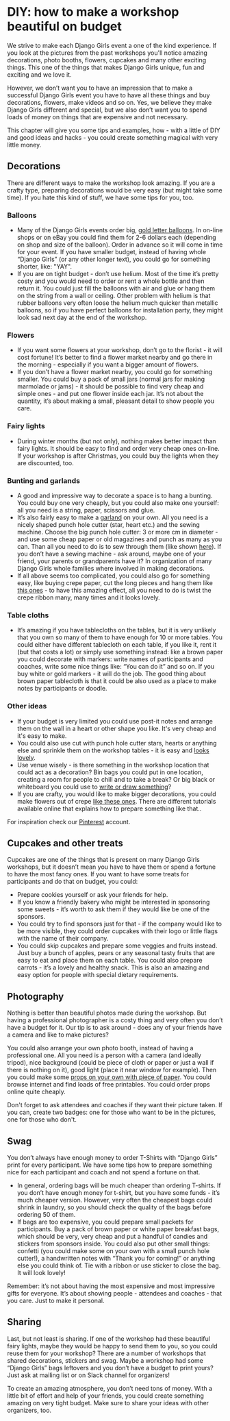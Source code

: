 # DIY: how to make a workshop beautiful on budget

We strive to make each Django Girls event a one of the kind experience. If you look at the pictures from the past workshops you'll notice amazing decorations, photo booths, flowers, cupcakes and many other exciting things. This one of the things that makes Django Girls unique, fun and exciting and we love it. 

However, we don’t want you to have an impression that to make a successful Django Girls event you have to have all these things and buy decorations, flowers, make videos and so on. Yes, we believe they make Django Girls different and special, but we also don’t want you to spend loads of money on things that are expensive and not necessary.

This chapter will give you some tips and examples, how - with a little of DIY and good ideas and hacks - you could create something magical with very little money. 

## Decorations

There are different ways to make the workshop look amazing. If you are a crafty type, preparing decorations would be very easy (but might take some time). If you hate this kind of stuff, we have some tips for you, too.

### Balloons

* Many of the Django Girls events order big, [gold letter balloons](https://www.flickr.com/photos/djangogirls/15624332819/in/album-72157649335413325/). In on-line shops or on eBay you could find them for 2-6 dollars each (depending on shop and size of the balloon). Order in advance so it will come in time for your event. If you have smaller budget, instead of having whole “Django Girls” (or any other longer text), you could go for something shorter, like: "YAY".
* If you are on tight budget - don’t use helium. Most of the time it’s pretty costy and you would need to order or rent a whole bottle and then return it. You could just fill the balloons with air and glue or hang them on the string from a wall or ceiling. Other problem with helium is that rubber balloons very often loose the helium much quicker than metallic balloons, so if you have perfect balloons for installation party, they might look sad next day at the end of the workshop. 

### Flowers

* If you want some flowers at your workshop, don’t go to the florist - it will cost fortune! It’s better to find a flower market nearby and go there in the morning - especially if you want a bigger amount of flowers. 
* If you don’t have a flower market nearby, you could go for something smaller. You could buy a pack of small jars (normal jars for making marmolade or jams) - it should be possible to find very cheap and simple ones - and put one flower inside each jar. It’s not about the quantity, it’s about making a small, pleasant detail to show people you care.

### Fairy lights

* During winter months (but not only), nothing makes better impact than fairy lights. It should be easy to find and order very cheap ones on-line. If your workshop is after Christmas, you could buy the lights when they are discounted, too.


### Bunting and garlands

* A good and impressive way to decorate a space is to hang a bunting. You could buy one very cheaply, but you could also make one yourself: all you need is a string, paper, scissors and glue. 
* It’s also fairly easy to make a [garland](https://www.flickr.com/photos/djangogirls/15643374408/in/album-72157649308746176/) on your own. All you need is a nicely shaped punch hole cutter (star, heart etc.) and the sewing machine. Choose the big punch hole cutter: 3 or more cm in diameter - and use some cheap paper or old magazines and punch as many as you can. Than all you need to do is to sew through them (like shown [here](http://www.elli.com/blog/paper-heart-garland/)). If you don’t have a sewing machine - ask around, maybe one of your friend, your parents or grandparents have it? In organization of many Django Girls whole families where involved in making decorations. 
* If all above seems too complicated, you could also go for something easy, like buying crepe paper, cut the long pieces and hang them like [this ones](https://www.flickr.com/photos/djangogirls/17139247632/in/album-72157651606478126/) - to have this amazing effect, all you need to do is twist the crepe ribbon many, many times and it looks lovely.


### Table cloths

* It’s amazing if you have tablecloths on the tables, but it is very unlikely that you own so many of them to have enough for 10 or more tables. You could either have different tablecloth on each table, if you like it, rent it (but that costs a lot) or simply use something instead: like a brown paper you could decorate with markers: write names of participants and coaches, write some nice things like: “You can do it” and so on. If you buy white or gold markers - it will do the job. The good thing about brown paper tablecloth is that it could be also used as a place to make notes by participants or doodle. 


### Other ideas

* If your budget is very limited you could use post-it notes and arrange them on the wall in a heart or other shape you like. It's very cheap and it's easy to make.
* You could also use cut with punch hole cutter stars, hearts or anything else and sprinkle them on the workshop tables - it is easy and [looks lovely](https://www.flickr.com/photos/djangogirls/15643378428/in/album-72157649308746176/).
* Use venue wisely - is there something in the workshop location that could act as a decoration? Bin bags you could put in one location, creating a room for people to chill and to take a break? Or big black or whiteboard you could use to [write or draw something](https://www.flickr.com/photos/djangogirls/15643639597/in/album-72157649308746176/)?
* If you are crafty, you would like to make bigger decorations, you could make flowers out of crepe [like these ones](https://www.flickr.com/photos/djangogirls/15643641437/in/album-72157649308746176/). There are different tutorials available online that explains how to prepare something like that..


For inspiration check our [Pinterest](https://www.pinterest.com/django_girls/) account.


## Cupcakes and other treats

Cupcakes are one of the things that is present on many Django Girls workshops, but it doesn’t mean you have to have them or spend a fortune to have the most fancy ones. If you want to have some treats for participants and do that on budget, you could:

* Prepare cookies yourself or ask your friends for help. 
* If you know a friendly bakery who might be interested in sponsoring some sweets - it’s worth to ask them if they would like be one of the sponsors.
* You could try to find sponsors just for that - if the company would like to be more visible, they could order cupcakes with their logo or little flags with the name of their company. 
* You could skip cupcakes and prepare some veggies and fruits instead. Just buy a bunch of apples, pears or any seasonal tasty fruits that are easy to eat and place them on each table. You could also prepare carrots - it’s a lovely and healthy snack. This is also an amazing and easy option for people with special dietary requirements.


## Photography

Nothing is better than beautiful photos made during the workshop. But having a professional photographer is a costy thing and very often you don’t have a budget for it. Our tip is to ask around - does any of your friends have a camera and like to make pictures?

You could also arrange your own photo booth, instead of having a professional one. All you need is a person with a camera (and ideally tripod), nice background (could be piece of cloth or paper or just a wall if there is nothing on it), good light (place it near window for example). Then you could make some [props on your own with piece of paper](https://www.flickr.com/photos/djangogirls/16801129968/in/album-72157651606478126/). You could browse internet and find loads of free printables. You could order props online quite cheaply. 

Don't forget to ask attendees and coaches if they want their picture taken. If you can, create two badges: one for those who want to be in the pictures, one for those who don't.

## Swag

You don’t always have enough money to order T-Shirts with “Django Girls” print for every participant. We have some tips how to prepare something nice for each participant and coach and not spend a fortune on that.

* In general, ordering bags will be much cheaper than ordering T-shirts. If you don’t have enough money for t-shirt, but you have some funds - it’s much cheaper version. However, very often the cheapest bags could shrink in laundry, so you should check the quality of the bags before ordering 50 of them.
* If bags are too expensive, you could prepare small packets for participants. Buy a pack of brown paper or white paper breakfast bags, which should be very, very cheap and put a handful of candies and stickers from sponsors inside. You could also put other small things: confetti (you could make some on your own with a small punch hole cutter!), a handwritten notes with “Thank you for coming!” or anything else you could think of. Tie with a ribbon or use sticker to close the bag. It will look lovely!

Remember: it’s not about having the most expensive and most impressive gifts for everyone. It’s about showing people - attendees and coaches - that you care. Just to make it personal. 


## Sharing

Last, but not least is sharing. If one of the workshop had these beautiful fairy lights, maybe they would be happy to send them to you, so you could reuse them for your workshop? There are a number of workshops that shared decorations, stickers and swag. Maybe a workshop had some “Django Girls” bags leftovers and you don’t have a budget to print yours? Just ask at mailing list or on Slack channel for organizers!

To create an amazing atmosphere, you don’t need tons of money. With a little bit of effort and help of your friends, you could create something amazing on very tight budget. Make sure to share your ideas with other organizers, too. 
